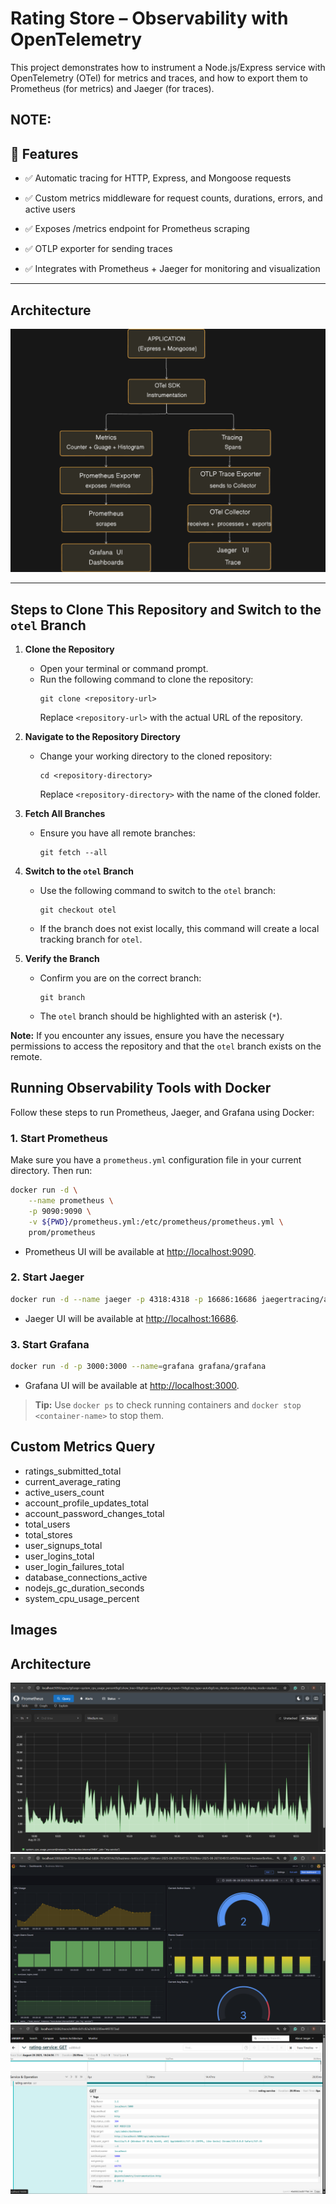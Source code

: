 # **Rating Store – Observability with OpenTelemetry**

This project demonstrates how to instrument a Node.js/Express service with OpenTelemetry (OTel) for metrics and traces, and how to export them to Prometheus (for metrics) and Jaeger (for traces).

## NOTE: 

## **🚀 Features**

- ✅ Automatic tracing for HTTP, Express, and Mongoose requests

- ✅ Custom metrics middleware for request counts, durations, errors, and active users

- ✅ Exposes /metrics endpoint for Prometheus scraping

- ✅ OTLP exporter for sending traces

- ✅ Integrates with Prometheus + Jaeger for monitoring and visualization

---

## **Architecture**
![Observability Architecture](/images/observibility.png)

---

## Steps to Clone This Repository and Switch to the `otel` Branch

1. **Clone the Repository**
    - Open your terminal or command prompt.
    - Run the following command to clone the repository:
      ```
      git clone <repository-url>
      ```
      Replace `<repository-url>` with the actual URL of the repository.

2. **Navigate to the Repository Directory**
    - Change your working directory to the cloned repository:
      ```
      cd <repository-directory>
      ```
      Replace `<repository-directory>` with the name of the cloned folder.

3. **Fetch All Branches**
    - Ensure you have all remote branches:
      ```
      git fetch --all
      ```

4. **Switch to the `otel` Branch**
    - Use the following command to switch to the `otel` branch:
      ```
      git checkout otel
      ```
    - If the branch does not exist locally, this command will create a local tracking branch for `otel`.

5. **Verify the Branch**
    - Confirm you are on the correct branch:
      ```
      git branch
      ```
    - The `otel` branch should be highlighted with an asterisk (`*`).

**Note:** If you encounter any issues, ensure you have the necessary permissions to access the repository and that the `otel` branch exists on the remote.


## **Running Observability Tools with Docker**

Follow these steps to run Prometheus, Jaeger, and Grafana using Docker:

### 1. Start Prometheus

Make sure you have a `prometheus.yml` configuration file in your current directory. Then run:

```sh
docker run -d \
    --name prometheus \
    -p 9090:9090 \
    -v ${PWD}/prometheus.yml:/etc/prometheus/prometheus.yml \
    prom/prometheus
```

- Prometheus UI will be available at [http://localhost:9090](http://localhost:9090).

### 2. Start Jaeger

```sh
docker run -d --name jaeger -p 4318:4318 -p 16686:16686 jaegertracing/all-in-one:latest
```

- Jaeger UI will be available at [http://localhost:16686](http://localhost:16686).

### 3. Start Grafana

```sh
docker run -d -p 3000:3000 --name=grafana grafana/grafana
```

- Grafana UI will be available at [http://localhost:3000](http://localhost:3000).

> **Tip:** Use `docker ps` to check running containers and `docker stop <container-name>` to stop them.

##  Custom Metrics Query
- ratings_submitted_total
- current_average_rating
- active_users_count
- account_profile_updates_total
- account_password_changes_total
- total_users
- total_stores
- user_signups_total
- user_logins_total
- user_login_failures_total
- database_connections_active
- nodejs_gc_duration_seconds
- system_cpu_usage_percent

## Images

## **Architecture**
![Promethues ui](/images/promethues.png)
![Grafana ui](/images/grafana.png)
![jaeger ui](/images/jaeger.png)

<!-- docker run -d `
   --name prometheus `
   -p 9090:9090 `
   -v ${PWD}/prometheus.yml:/etc/prometheus/prometheus.yml `
   prom/prometheus 

docker run -d --name jaeger -p 4318:4318 -p 16686:16686 jaegertracing/all-in-one:latest

docker run -d -p 3000:3000 --name=grafana grafana/grafana  -->